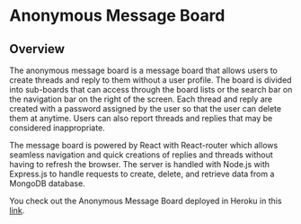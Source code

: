 # Anonymous Message Board
## Overview
The anonymous message board is a message board that allows users to create threads and reply to them without a user profile. The board is divided into sub-boards that can access through the board lists or the search bar on the navigation bar on the right of the screen. Each thread and reply are created with a password assigned by the user so that the user can delete them at anytime. Users can also report threads and replies that may be considered inappropriate. 

The message board is powered by React with React-router which allows seamless navigation and quick creations of replies and threads without having to refresh the browser. The server is handled with Node.js with Express.js to handle requests to create, delete, and retrieve data from a MongoDB database. 

You check out the Anonymous Message Board deployed in Heroku in this [link](https://dseng905-anonymous.herokuapp.com/).
